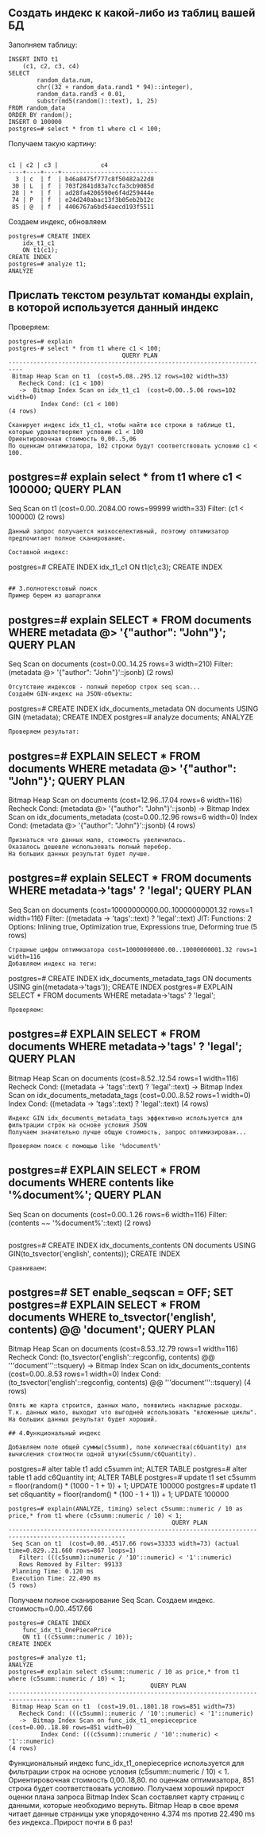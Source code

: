## Создать индекс к какой-либо из таблиц вашей БД

Заполняем таблицу:
```
INSERT INTO t1
    (c1, c2, c3, c4)
SELECT
        random_data.num,
        chr((32 + random_data.rand1 * 94)::integer),
        random_data.rand3 < 0.01,
        substr(md5(random()::text), 1, 25)
FROM random_data
ORDER BY random();
INSERT 0 100000
postgres=# select * from t1 where c1 < 100;
```
Получаем такую картину:
```

c1 | c2 | c3 |            c4
----+----+----+---------------------------
  3 | c  | f  | b46a8475f777c8f50482a22d8
 30 | L  | f  | 703f2841d83a7ccfa3cb9085d
 28 | *  | f  | ad28fa4206590e6f4d259444e
 74 | P  | f  | e24d240abac13f3b05eb2b12c
 85 | @  | f  | 4406767a6bd54aecd193f5511
```



Создаем индекс, обновляем
```
postgres=# CREATE INDEX
    idx_t1_c1
    ON t1(c1);
CREATE INDEX
postgres=# analyze t1;
ANALYZE
```
## Прислать текстом результат команды explain, в которой используется данный индекс

Проверяем:
```
postgres=# explain
postgres-# select * from t1 where c1 < 100;
                                QUERY PLAN
--------------------------------------------------------------------------
 Bitmap Heap Scan on t1  (cost=5.08..295.12 rows=102 width=33)
   Recheck Cond: (c1 < 100)
   ->  Bitmap Index Scan on idx_t1_c1  (cost=0.00..5.06 rows=102 width=0)
         Index Cond: (c1 < 100)
(4 rows)

Сканирует индекс idx_t1_c1, чтобы найти все строки в таблице t1, которые удовлетворяют условию c1 < 100
Ориентировочная стоимость 0,00..5,06
По оценкам оптимизатора, 102 строки будут соответствовать условию c1 < 100.
```
postgres=# explain
select * from t1 where c1 < 100000;
                        QUERY PLAN
----------------------------------------------------------
 Seq Scan on t1  (cost=0.00..2084.00 rows=99999 width=33)
   Filter: (c1 < 100000)
(2 rows)
```
Данный запрос получается низкоселективный, поэтому оптимизатор предпочитает полное сканирование.

Составной индекс:
```
postgres=# CREATE INDEX
    idx_t1_c1
    ON t1(c1,c3);
CREATE INDEX
```

## 3.полнотекстовый поиск
Пример берем из шапаргалки
```
postgres=# explain SELECT * FROM documents
    WHERE metadata @> '{"author": "John"}';
                         QUERY PLAN
------------------------------------------------------------
 Seq Scan on documents  (cost=0.00..14.25 rows=3 width=210)
   Filter: (metadata @> '{"author": "John"}'::jsonb)
(2 rows)
```
Отсутствие индексов - полный перебор строк seq scan...
Создаём GIN-индекс на JSON-объекты:
```
postgres=# CREATE INDEX
    idx_documents_metadata
    ON documents
    USING GIN (metadata);
CREATE INDEX
postgres=# analyze documents;
ANALYZE
```
Проверяем результат:
```
postgres=# EXPLAIN
SELECT * FROM documents
    WHERE metadata @> '{"author": "John"}';
                                      QUERY PLAN
--------------------------------------------------------------------------------------
 Bitmap Heap Scan on documents  (cost=12.96..17.04 rows=6 width=116)
   Recheck Cond: (metadata @> '{"author": "John"}'::jsonb)
   ->  Bitmap Index Scan on idx_documents_metadata  (cost=0.00..12.96 rows=6 width=0)
         Index Cond: (metadata @> '{"author": "John"}'::jsonb)
(4 rows)
```
Признаться что данных мало, стоимость увеличилась.
Оказалось дешевле использовать полный перебор.
На больших данных результат будет лучше.
```
postgres=# explain SELECT * FROM documents
    WHERE metadata->'tags' ? 'legal';
                                  QUERY PLAN
-------------------------------------------------------------------------------
 Seq Scan on documents  (cost=10000000000.00..10000000001.32 rows=1 width=116)
   Filter: ((metadata -> 'tags'::text) ? 'legal'::text)
 JIT:
   Functions: 2
   Options: Inlining true, Optimization true, Expressions true, Deforming true
(5 rows)
```
Страшные цифры оптимизатора cost=10000000000.00..10000000001.32 rows=1 width=116
Добавляем индекс на теги:
```
postgres=# CREATE INDEX
    idx_documents_metadata_tags
    ON documents
    USING gin((metadata->'tags'));
CREATE INDEX
postgres=# EXPLAIN
SELECT * FROM documents
    WHERE metadata->'tags' ? 'legal';
```
Проверяем:
```
postgres=# EXPLAIN
SELECT * FROM documents
    WHERE metadata->'tags' ? 'legal';
                                        QUERY PLAN
------------------------------------------------------------------------------------------
 Bitmap Heap Scan on documents  (cost=8.52..12.54 rows=1 width=116)
   Recheck Cond: ((metadata -> 'tags'::text) ? 'legal'::text)
   ->  Bitmap Index Scan on idx_documents_metadata_tags  (cost=0.00..8.52 rows=1 width=0)
         Index Cond: ((metadata -> 'tags'::text) ? 'legal'::text)
(4 rows)
```
Индекс GIN idx_documents_metadata_tags эффективно используется для фильтрации строк на основе условия JSON
Получаем значительно лучше общую стоимость, запрос оптимизирован...

Проверяем поиск с помощью like '%document%'
```
postgres=# EXPLAIN
SELECT * FROM documents
    WHERE contents like '%document%';
                        QUERY PLAN
-----------------------------------------------------------
 Seq Scan on documents  (cost=0.00..1.26 rows=6 width=116)
   Filter: (contents ~~ '%document%'::text)
(2 rows)
```
```
postgres=# CREATE INDEX
    idx_documents_contents
    ON documents
    USING GIN(to_tsvector('english', contents));
CREATE INDEX
```
Сравниваем:
```
postgres=# SET enable_seqscan = OFF;
SET
postgres=# EXPLAIN
SELECT * FROM documents
    WHERE to_tsvector('english', contents) @@ 'document';
                                          QUERY PLAN
----------------------------------------------------------------------------------------------
 Bitmap Heap Scan on documents  (cost=8.53..12.79 rows=1 width=116)
   Recheck Cond: (to_tsvector('english'::regconfig, contents) @@ '''document'''::tsquery)
   ->  Bitmap Index Scan on idx_documents_contents  (cost=0.00..8.53 rows=1 width=0)
         Index Cond: (to_tsvector('english'::regconfig, contents) @@ '''document'''::tsquery)
(4 rows)
```
Опять же карта строится, данных мало, появились накладные расходы. Т.к. данных мало, выходит что выгодней использовать "вложенные циклы". 
На больших данных результат будет хороший.

## 4.Функциональный индекс

Добавляем поле общей суммы(c5summ), поле количества(c6Quantity) для вычисления стоитмости одной штуки(c5summ/c6Quantity). 
```
postgres=# alter table t1 add c5summ int;
ALTER TABLE
postgres=# alter table t1 add c6Quantity int;
ALTER TABLE
postgres=# update t1 set c5summ = floor(random() * (1000 - 1 + 1)) + 1;
UPDATE 100000
postgres=# update t1 set c6quantity = floor(random() * (100 - 1 + 1)) + 1;
UPDATE 100000
```
postgres=# explain(ANALYZE, timing) select c5summ::numeric / 10 as price,* from t1 where (c5summ::numeric / 10) < 1;
                                              QUERY PLAN
-------------------------------------------------------------------------------------------------------
 Seq Scan on t1  (cost=0.00..4517.66 rows=33333 width=73) (actual time=0.829..21.660 rows=867 loops=1)
   Filter: (((c5summ)::numeric / '10'::numeric) < '1'::numeric)
   Rows Removed by Filter: 99133
 Planning Time: 0.120 ms
 Execution Time: 22.490 ms
(5 rows)
```
Получаем полное сканирование Seq Scan. Создаем индекс.
стоимость=0.00..4517.66
```
postgres=# CREATE INDEX
    func_idx_t1_OnePiecePrice
    ON t1 ((c5summ::numeric / 10));
CREATE INDEX

postgres=# analyze t1;
ANALYZE
postgres=# explain select c5summ::numeric / 10 as price,* from t1 where (c5summ::numeric / 10) < 1;
                                        QUERY PLAN
-------------------------------------------------------------------------------------------
 Bitmap Heap Scan on t1  (cost=19.01..1801.18 rows=851 width=73)
   Recheck Cond: (((c5summ)::numeric / '10'::numeric) < '1'::numeric)
   ->  Bitmap Index Scan on func_idx_t1_onepieceprice  (cost=0.00..18.80 rows=851 width=0)
         Index Cond: (((c5summ)::numeric / '10'::numeric) < '1'::numeric)
(4 rows)
```
Функциональный индекс func_idx_t1_onepieceprice используется для фильтрации строк на основе условия (c5summ::numeric / 10) < 1.
Ориентировочная стоимость 
	0,00..18,80. 
по оценкам оптимизатора, 851 строка будет соответствовать условию.
Получаем хороший прирост оценки плана запроса
Bitmap Index Scan составляет карту страниц с данными, которые необходимо вернуть.
Bitmap Heap в свое время читает данные страницы уже упорядоченно 4.374 ms против 22.490 ms без индекса..Прирост почти в 6 раз!





